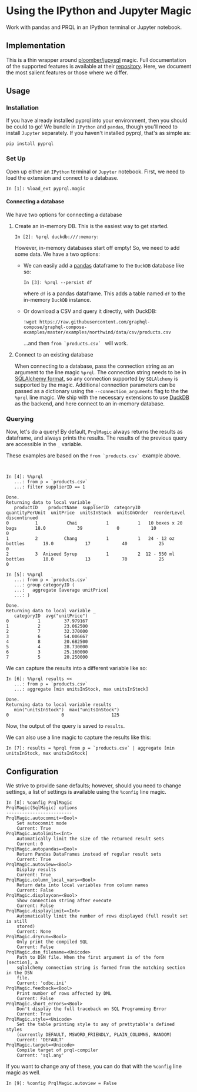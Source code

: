 # Using the IPython and Jupyter Magic

Work with pandas and PRQL in an IPython terminal or Jupyter notebook.

## Implementation

This is a thin wrapper around [ploomber/jupysql][jupysql] magic. Full
documentation of the supported features is available at their
[repository][jupysql]. Here, we document the most salient features or those
where we differ.

## Usage

### Installation

If you have already installed pyprql into your environment,
then you should be could to go!
We bundle in `IPython` and `pandas`,
though you'll need to install `Jupyter` separately.
If you haven't installed pyprql,
that's as simple as:

```shell
pip install pyprql
```

### Set Up

Open up either an `IPython` terminal or `Jupyter` notebook. First, we need to
load the extension and connect to a database.

```
In [1]: %load_ext pyprql.magic

```

#### Connecting a database

We have two options for connecting a database

1. Create an in-memory DB. This is the easiest way to get started.

   ```
   In [2]: %prql duckdb:///:memory:
   ```

   However, in-memory databases start off empty! So, we need to add some data.
   We have a two options:

   - We can easily add a [pandas][pandas] dataframe to the `DuckDB` database
     like so:

     ```
     In [3]: %prql --persist df
     ```

     where `df` is a pandas dataframe. This adds a table named `df` to the
     in-memory `DuckDB` instance.

   - Or download a CSV and query it directly, with DuckDB:

     ```
     !wget https://raw.githubusercontent.com/graphql-compose/graphql-compose-examples/master/examples/northwind/data/csv/products.csv
     ```

     ...and then `` from `products.csv`  `` will work.

2. Connect to an existing database

   When connecting to a database, pass the connection string as an argument to the
   line magic `%prql`. The connection string needs to be in [SQLAlchemy
   format][conn_str], so any connection supported by `SQLAlchemy` is supported by
   the magic. Additional connection parameters can be passed as a dictionary using
   the `--connection_arguments` flag to the the `%prql` line magic. We ship with
   the necessary extensions to use [DuckDB][duckdb] as the backend, and here
   connect to an in-memory database.

### Querying

Now, let's do a query! By default, `PrqlMagic` always returns the results as
dataframe, and always prints the results. The results of the previous query are
accessible in the `_` variable.

These examples are based on the `` from `products.csv`  ``example above.

```


In [4]: %%prql
   ...: from p = `products.csv`
   ...: filter supplierID == 1

Done.
Returning data to local variable _
   productID    productName  supplierID  categoryID      quantityPerUnit  unitPrice  unitsInStock  unitsOnOrder  reorderLevel  discontinued
0          1           Chai           1           1   10 boxes x 20 bags       18.0            39             0            10             0
1          2          Chang           1           1   24 - 12 oz bottles       19.0            17            40            25             0
2          3  Aniseed Syrup           1           2  12 - 550 ml bottles       10.0            13            70            25             0
```

```
In [5]: %%prql
   ...: from p = `products.csv`
   ...: group categoryID (
   ...:   aggregate [average unitPrice]
   ...: )

Done.
Returning data to local variable _
   categoryID  avg("unitPrice")
0           1         37.979167
1           2         23.062500
2           7         32.370000
3           6         54.006667
4           8         20.682500
5           4         28.730000
6           3         25.160000
7           5         20.250000
```

We can capture the results into a different variable like so:

```
In [6]: %%prql results <<
   ...: from p = `products.csv`
   ...: aggregate [min unitsInStock, max unitsInStock]

Done.
Returning data to local variable results
   min("unitsInStock")  max("unitsInStock")
0                    0                  125
```

Now, the output of the query is saved to `results`.

We can also use a line magic to capture the results like this:

```
In [7]: results = %prql from p = `products.csv` | aggregate [min unitsInStock, max unitsInStock]
```

## Configuration

We strive to provide sane defaults;
however,
should you need to change settings,
a list of settings is available using the `%config` line magic.

```
In [8]: %config PrqlMagic
PrqlMagic(SqlMagic) options
-------------------------
PrqlMagic.autocommit=<Bool>
    Set autocommit mode
    Current: True
PrqlMagic.autolimit=<Int>
    Automatically limit the size of the returned result sets
    Current: 0
PrqlMagic.autopandas=<Bool>
    Return Pandas DataFrames instead of regular result sets
    Current: True
PrqlMagic.autoview=<Bool>
    Display results
    Current: True
PrqlMagic.column_local_vars=<Bool>
    Return data into local variables from column names
    Current: False
PrqlMagic.displaycon=<Bool>
    Show connection string after execute
    Current: False
PrqlMagic.displaylimit=<Int>
    Automatically limit the number of rows displayed (full result set is still
    stored)
    Current: None
PrqlMagic.dryrun=<Bool>
    Only print the compiled SQL
    Current: False
PrqlMagic.dsn_filename=<Unicode>
    Path to DSN file. When the first argument is of the form [section], a
    sqlalchemy connection string is formed from the matching section in the DSN
    file.
    Current: 'odbc.ini'
PrqlMagic.feedback=<Bool>
    Print number of rows affected by DML
    Current: False
PrqlMagic.short_errors=<Bool>
    Don't display the full traceback on SQL Programming Error
    Current: True
PrqlMagic.style=<Unicode>
    Set the table printing style to any of prettytable's defined styles
    (currently DEFAULT, MSWORD_FRIENDLY, PLAIN_COLUMNS, RANDOM)
    Current: 'DEFAULT'
PrqlMagic.target=<Unicode>
    Compile target of prql-compiler
    Current: 'sql.any'
```

If you want to change any of these,
you can do that with the `%config` line magic as well.

```
In [9]: %config PrqlMagic.autoview = False
```

[jupysql]: https://github.com/ploomber/jupysql
[conn_str]: https://docs.sqlalchemy.org/en/14/core/engines.html#database-urls
[duckdb]: https://duckdb.org
[pandas]: https://pandas.pydata.org

